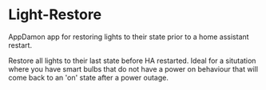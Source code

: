 # Light-Restore
AppDamon app for restoring lights to their state prior to a home assistant restart.

Restore all lights to their last state before HA restarted. Ideal for a situtation where
you have smart bulbs that do not have a power on behaviour that will come back to an 'on' state
after a power outage.
